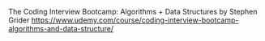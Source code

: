 The Coding Interview Bootcamp: Algorithms + Data Structures by Stephen Grider
https://www.udemy.com/course/coding-interview-bootcamp-algorithms-and-data-structure/
